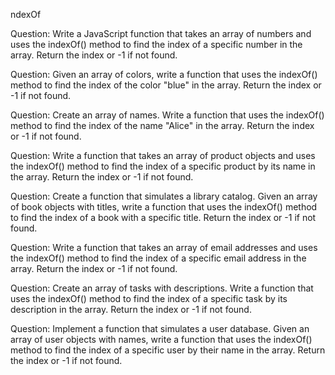 ndexOf

Question: Write a JavaScript function that takes an array of numbers and uses the indexOf() method to find the index of a specific number in the array. Return the index or -1 if not found.

Question: Given an array of colors, write a function that uses the indexOf() method to find the index of the color "blue" in the array. Return the index or -1 if not found.

Question: Create an array of names. Write a function that uses the indexOf() method to find the index of the name "Alice" in the array. Return the index or -1 if not found.

Question: Write a function that takes an array of product objects and uses the indexOf() method to find the index of a specific product by its name in the array. Return the index or -1 if not found.

Question: Create a function that simulates a library catalog. Given an array of book objects with titles, write a function that uses the indexOf() method to find the index of a book with a specific title. Return the index or -1 if not found.

Question: Write a function that takes an array of email addresses and uses the indexOf() method to find the index of a specific email address in the array. Return the index or -1 if not found.

Question: Create an array of tasks with descriptions. Write a function that uses the indexOf() method to find the index of a specific task by its description in the array. Return the index or -1 if not found.

Question: Implement a function that simulates a user database. Given an array of user objects with names, write a function that uses the indexOf() method to find the index of a specific user by their name in the array. Return the index or -1 if not found.
